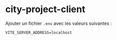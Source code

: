 # city-project-client

Ajouter un fichier `.env` avec les valeurs suivantes :

```
VITE_SERVER_ADDRESS=localhost
```